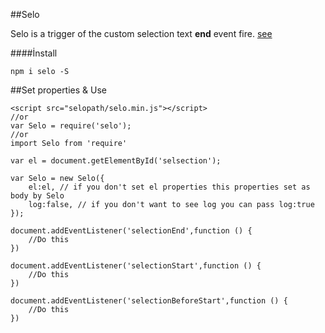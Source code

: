 
##Selo 


Selo is a trigger of  the  custom selection text  **end** event fire. [see](https://developer.mozilla.org/en-US/docs/Web/Events/selectionchange) 

####İnstall

    npm i selo -S

##Set properties & Use

    <script src="selopath/selo.min.js"></script>
    //or
	var Selo = require('selo');
    //or
	import Selo from 'require'
	
    var el = document.getElementById('selsection');
    
    var Selo = new Selo({
	    el:el, // if you don't set el properties this properties set as body by Selo
    	log:false, // if you don't want to see log you can pass log:true
    });

	document.addEventListener('selectionEnd',function () {
		//Do this
	})

	document.addEventListener('selectionStart',function () {
		//Do this
	})

	document.addEventListener('selectionBeforeStart',function () {
		//Do this
	})
